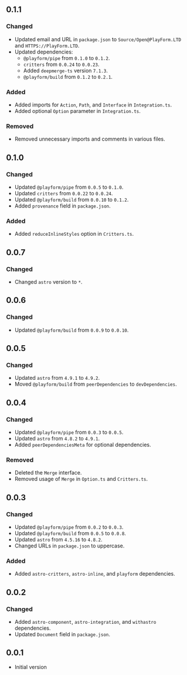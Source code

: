 ## 0.1.1

### Changed

- Updated email and URL in `package.json` to `Source/Open@PlayForm.LTD` and
  `HTTPS://PlayForm.LTD`.
- Updated dependencies:
    - `@playform/pipe` from `0.1.0` to `0.1.2`.
    - `critters` from `0.0.24` to `0.0.23`.
    - Added `deepmerge-ts` version `7.1.3`.
    - `@playform/build` from `0.1.2` to `0.2.1`.

### Added

- Added imports for `Action`, `Path`, and `Interface` in `Integration.ts`.
- Added optional `Option` parameter in `Integration.ts`.

### Removed

- Removed unnecessary imports and comments in various files.

## 0.1.0

### Changed

- Updated `@playform/pipe` from `0.0.5` to `0.1.0`.
- Updated `critters` from `0.0.22` to `0.0.24`.
- Updated `@playform/build` from `0.0.10` to `0.1.2`.
- Added `provenance` field in `package.json`.

### Added

- Added `reduceInlineStyles` option in `Critters.ts`.

## 0.0.7

### Changed

- Changed `astro` version to `*`.

## 0.0.6

### Changed

- Updated `@playform/build` from `0.0.9` to `0.0.10`.

## 0.0.5

### Changed

- Updated `astro` from `4.9.1` to `4.9.2`.
- Moved `@playform/build` from `peerDependencies` to `devDependencies`.

## 0.0.4

### Changed

- Updated `@playform/pipe` from `0.0.3` to `0.0.5`.
- Updated `astro` from `4.8.2` to `4.9.1`.
- Added `peerDependenciesMeta` for optional dependencies.

### Removed

- Deleted the `Merge` interface.
- Removed usage of `Merge` in `Option.ts` and `Critters.ts`.

## 0.0.3

### Changed

- Updated `@playform/pipe` from `0.0.2` to `0.0.3`.
- Updated `@playform/build` from `0.0.5` to `0.0.8`.
- Updated `astro` from `4.5.16` to `4.8.2`.
- Changed URLs in `package.json` to uppercase.

### Added

- Added `astro-critters`, `astro-inline`, and `playform` dependencies.

## 0.0.2

### Changed

- Added `astro-component`, `astro-integration`, and `withastro` dependencies.
- Updated `Document` field in `package.json`.

## 0.0.1

- Initial version
